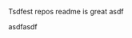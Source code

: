 Tsdfest repos readme is great asdf







asdfasdf

























































































